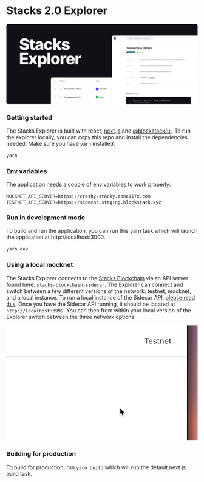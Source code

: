 # Stacks 2.0 Explorer

![An image of the Stacks Explorer](/explorer-image.png 'Stacks Explorer')

### Getting started

The Stacks Explorer is built with react, [next.js](https://github.com/zeit/next.js) and [@blockstack/ui](https://github.com/blockstack/ux/tree/master/packages/ui). To run the explorer locally, you can copy this repo and install the dependencies needed. Make sure you have `yarn` installed.

```sh
yarn
```

### Env variables

The application needs a couple of env variables to work properly:

```
MOCKNET_API_SERVER=https://crashy-stacky.zone117x.com
TESTNET_API_SERVER=https://sidecar.staging.blockstack.xyz
```

### Run in development mode

To build and run the application, you can run this yarn task which will launch the application at http://localhost:3000.

```sh
yarn dev
```

### Using a local mocknet

The Stacks Explorer connects to the [Stacks Blockchain](https://github.com/blockstack/stacks-blockchain) via an API server found here: [`stacks-blockchain-sidecar`](https://github.com/blockstack/stacks-blockchain-sidecar).
The Explorer can connect and switch between a few different versions of the network: testnet, mocknet, and a local instance. To run a local instance of the Sidecar API, [please read this](https://github.com/blockstack/stacks-blockchain-sidecar/blob/master/readme.md#quick-start).
Once you have the Sidecar API running, it should be located at `http://localhost:3999`. You can then from within your local version of the Explorer switch between the three network options:

![A gif of the network switcher found within the explorer](/localhost-switch.gif 'Switching networks in the explorer')

### Building for production

To build for production, run `yarn build` which will run the default next.js build task.
